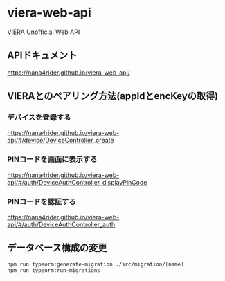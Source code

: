 # viera-web-api

VIERA Unofficial Web API

## APIドキュメント

https://nana4rider.github.io/viera-web-api/

## VIERAとのペアリング方法(appIdとencKeyの取得)

### デバイスを登録する
https://nana4rider.github.io/viera-web-api/#/device/DeviceController_create

### PINコードを画面に表示する
https://nana4rider.github.io/viera-web-api/#/auth/DeviceAuthController_displayPinCode

### PINコードを認証する
https://nana4rider.github.io/viera-web-api/#/auth/DeviceAuthController_auth

## データベース構成の変更
```
npm run typeorm:generate-migration ./src/migration/[name]
npm run typeorm:run-migrations
```
